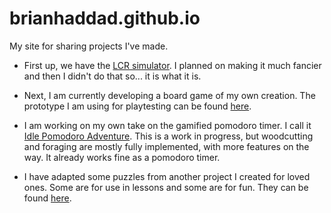 # brianhaddad.github.io
My site for sharing projects I've made.

* First up, we have the [LCR simulator](/demos/lcr.htm). I planned on making it much fancier and then I didn't do that so... it is what it is.

* Next, I am currently developing a board game of my own creation. The prototype I am using for playtesting can be found [here](/games/pirates_vs_mermaids.htm).

* I am working on my own take on the gamified pomodoro timer. I call it [Idle Pomodoro Adventure](/games/idle_pomodoro_adventure.htm). This is a work in progress, but woodcutting and foraging are mostly fully implemented, with more features on the way. It already works fine as a pomodoro timer.

* I have adapted some puzzles from another project I created for loved ones. Some are for use in lessons and some are for fun. They can be found [here](/puzzles/index.html).